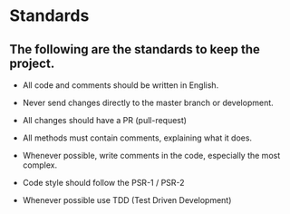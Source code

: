 Standards
=========

The following are the standards to keep the project.
----------------------------------------------------

- All code and comments should be written in English.

- Never send changes directly to the master branch or development.

- All changes should have a PR (pull-request)

- All methods must contain comments, explaining what it does.

- Whenever possible, write comments in the code, especially the most complex.

- Code style should follow the PSR-1 / PSR-2

- Whenever possible use TDD (Test Driven Development)